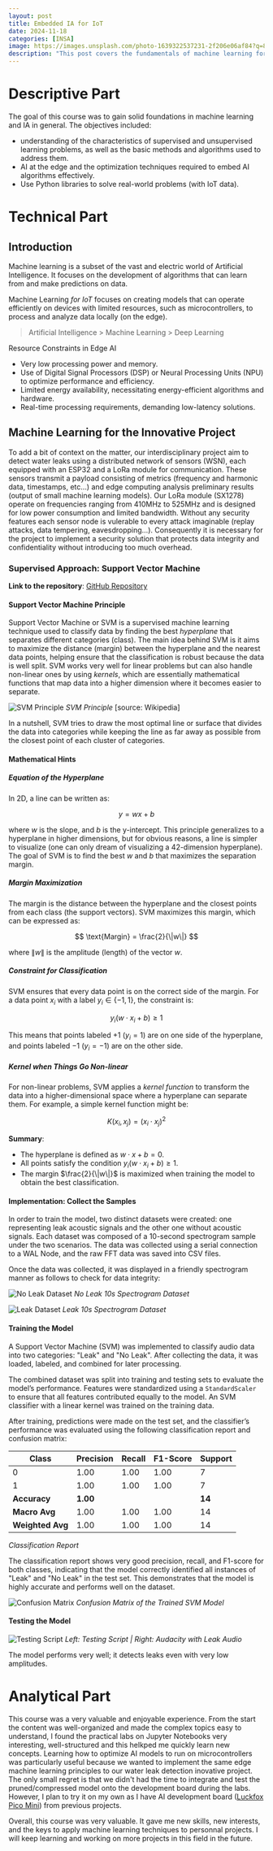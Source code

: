```yaml
---
layout: post
title: Embedded IA for IoT
date: 2024-11-18
categories: [INSA]
image: https://images.unsplash.com/photo-1639322537231-2f206e06af84?q=80&w=1932&auto=format&fit=crop&ixlib=rb-4.0.3&ixid=M3wxMjA3fDB8MHxwaG90by1wYWdlfHx8fGVufDB8fHx8fA%3D%3D
description: "This post covers the fundamentals of machine learning for IoT, focusing on edge AI, resource constraints, and implementing a Support Vector Machine (SVM) for water leak detection using ESP32 and LoRa modules."
---
```


# Descriptive Part

The goal of this course was to gain solid foundations in machine learning and IA in general. The objectives included:
- understanding of the characteristics of supervised and unsupervised learning problems, as well as the basic methods and algorithms used to address them. 
- AI at the edge and the optimization techniques required to embed AI algorithms effectively. 
- Use Python libraries to solve real-world problems (with IoT data).

# Technical Part

## Introduction

Machine learning is a subset of the vast and electric world of Artificial Intelligence. It focuses on the development of algorithms that can learn from and make predictions on data.

Machine Learning *for IoT* focuses on creating models that can operate efficiently on devices with limited resources, such as microcontrollers, to process and analyze data locally (on the edge).

> Artificial Intelligence > Machine Learning > Deep Learning

Resource Constraints in Edge AI

- Very low processing power and memory.
- Use of Digital Signal Processors (DSP) or Neural Processing Units (NPU) to optimize performance and efficiency.
- Limited energy availability, necessitating energy-efficient algorithms and hardware.
- Real-time processing requirements, demanding low-latency solutions.

## Machine Learning for the Innovative Project

To add a bit of context on the matter, our interdisciplinary project aim to detect water leaks using a distributed network of sensors (WSN), each equipped with an ESP32 and a LoRa module for communication. These sensors transmit a payload consisting of metrics (frequency and harmonic data, timestamps, etc…) and edge computing analysis preliminary results (output of small machine learning models). Our LoRa module (SX1278) operate on frequencies ranging from 410MHz to 525MHz and is designed for low power consumption and limited bandwidth. Without any security features each sensor node is vulerable to every attack imaginable (replay attacks, data tempering, eavesdropping…). Consequently it is necessary for the project to implement a security solution that protects data integrity and confidentiality without introducing too much overhead.

### Supervised Approach: Support Vector Machine

**Link to the repository**: [GitHub Repository](https://github.com/what-a-leak/wal-machine-learning)

#### Support Vector Machine Principle

Support Vector Machine or SVM is a supervised machine learning technique used to classify data by finding the best *hyperplane* that separates different categories (class). The main idea behind SVM is it aims to maximize the distance (margin) between the hyperplane and the nearest data points, helping ensure that the classification is robust because the data is well split. SVM works very well for linear problems but can also handle non-linear ones by using *kernels*, which are essentially mathematical functions that map data into a higher dimension where it becomes easier to separate.

![SVM Principle](/assets/posts-images/portfolio-insa/ml/svm-principle.png)
*SVM Principle* [source: Wikipedia]

In a nutshell, SVM tries to draw the most optimal line or surface that divides the data into categories while keeping the line as far away as possible from the closest point of each cluster of categories.

#### Mathematical Hints

##### Equation of the Hyperplane

In 2D, a line can be written as:

$$
y = wx + b
$$

where $w$ is the slope, and $b$ is the y-intercept. This principle generalizes to a hyperplane in higher dimensions, but for obvious reasons, a line is simpler to visualize (one can only dream of visualizing a 42-dimension hyperplane). The goal of SVM is to find the best $w$ and $b$ that maximizes the separation margin.

##### Margin Maximization

The margin is the distance between the hyperplane and the closest points from each class (the support vectors). SVM maximizes this margin, which can be expressed as:

$$
\text{Margin} = \frac{2}{\|w\|}
$$

where $\|w\|$ is the amplitude (length) of the vector $w$.

##### Constraint for Classification

SVM ensures that every data point is on the correct side of the margin. For a data point $x_i$ with a label $y_i \in \{-1, 1\}$, the constraint is:

$$
y_i \left( w \cdot x_i + b \right) \geq 1
$$

This means that points labeled $+1$ ($y_i = 1$) are on one side of the hyperplane, and points labeled $-1$ ($y_i = -1$) are on the other side.

##### Kernel when Things Go Non-linear

For non-linear problems, SVM applies a *kernel function* to transform the data into a higher-dimensional space where a hyperplane can separate them. For example, a simple kernel function might be:

$$
K(x_i, x_j) = \left( x_i \cdot x_j \right)^2
$$

**Summary**:
- The hyperplane is defined as $w \cdot x + b = 0$.
- All points satisfy the condition $y_i \left( w \cdot x_i + b \right) \geq 1$.
- The margin $\frac{2}{\|w\|}$ is maximized when training the model to obtain the best classification.

#### Implementation: Collect the Samples

In order to train the model, two distinct datasets were created: one representing leak acoustic signals and the other one without acoustic signals. Each dataset was composed of a 10-second spectrogram sample under the two scenarios. The data was collected using a serial connection to a WAL Node, and the raw FFT data was saved into CSV files.

Once the data was collected, it was displayed in a friendly spectrogram manner as follows to check for data integrity:

![No Leak Dataset](/assets/posts-images/portfolio-insa/ml/dataset-no-leakl.png)
*No Leak 10s Spectrogram Dataset*

![Leak Dataset](/assets/posts-images/portfolio-insa/ml/dataset-leak.png)
*Leak 10s Spectrogram Dataset*

#### Training the Model

A Support Vector Machine (SVM) was implemented to classify audio data into two categories: "Leak" and "No Leak". After collecting the data, it was loaded, labeled, and combined for later processing.

The combined dataset was split into training and testing sets to evaluate the model’s performance. Features were standardized using a `StandardScaler` to ensure that all features contributed equally to the model. An SVM classifier with a linear kernel was trained on the training data.

After training, predictions were made on the test set, and the classifier’s performance was evaluated using the following classification report and confusion matrix:

| Class | Precision | Recall | F1-Score | Support |
|-------|-----------|--------|----------|---------|
| 0     | 1.00      | 1.00   | 1.00     | 7       |
| 1     | 1.00      | 1.00   | 1.00     | 7       |
| **Accuracy** | **1.00** |         |          | **14** |
| **Macro Avg** | 1.00 | 1.00   | 1.00     | 14      |
| **Weighted Avg** | 1.00 | 1.00   | 1.00     | 14      |

*Classification Report*

The classification report shows very good precision, recall, and F1-score for both classes, indicating that the model correctly identified all instances of "Leak" and "No Leak" in the test set. This demonstrates that the model is highly accurate and performs well on the dataset.

![Confusion Matrix](/assets/posts-images/portfolio-insa/ml/confusion-matrix.png)
*Confusion Matrix of the Trained SVM Model*

#### Testing the Model

![Testing Script](/assets/posts-images/portfolio-insa/ml/svn-testing.png)
*Left: Testing Script | Right: Audacity with Leak Audio*

The model performs very well; it detects leaks even with very low amplitudes.


# Analytical Part

This course was a very valuable and enjoyable experience. From the start the content was well-organized and made the complex topics easy to understand, I found the practical labs on Jupyter Notebooks very interesting, well-structured and this helkped me quickly learn new concepts. Learning how to optimize AI models to run on microcontrollers was particularly useful because we wanted to implement the same edge machine learning principles to our water leak detection inovative project. The only small regret is that we didn't had the time to integrate and test the pruned/compressed model onto the development board during the labs. However, I plan to try it on my own as I have AI development board ([Luckfox Pico Mini](https://www.luckfox.com/Luckfox-Pico-Mini-A?search=Pico%20Mini%20B&description=true)) from previous projects.

Overall, this course was very valuable. It gave me new skills, new interests, and the keys to apply machine learning techniques to personnal projects. I will keep learning and working on more projects in this field in the future.